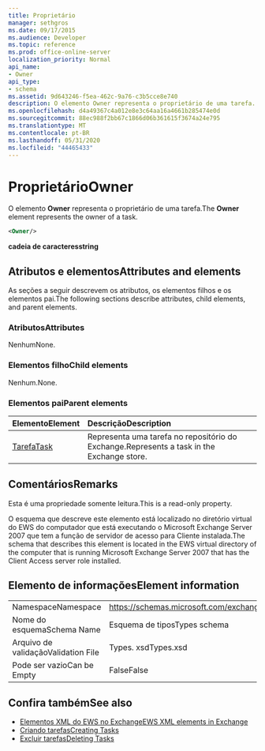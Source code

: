 ```yaml
---
title: Proprietário
manager: sethgros
ms.date: 09/17/2015
ms.audience: Developer
ms.topic: reference
ms.prod: office-online-server
localization_priority: Normal
api_name:
- Owner
api_type:
- schema
ms.assetid: 9d643246-f5ea-462c-9a76-c3b5cce8e740
description: O elemento Owner representa o proprietário de uma tarefa.
ms.openlocfilehash: d4a49367c4a012e8e3c64aa16a4661b285474e0d
ms.sourcegitcommit: 88ec988f2bb67c1866d06b361615f3674a24e795
ms.translationtype: MT
ms.contentlocale: pt-BR
ms.lasthandoff: 05/31/2020
ms.locfileid: "44465433"
---
```

# <a name="owner"></a><span data-ttu-id="ecd39-103">Proprietário</span><span class="sxs-lookup"><span data-stu-id="ecd39-103">Owner</span></span>

<span data-ttu-id="ecd39-104">O elemento **Owner** representa o proprietário de uma tarefa.</span><span class="sxs-lookup"><span data-stu-id="ecd39-104">The **Owner** element represents the owner of a task.</span></span> 
  
```xml
<Owner/>
```

<span data-ttu-id="ecd39-105">**cadeia de caracteres**</span><span class="sxs-lookup"><span data-stu-id="ecd39-105">**string**</span></span>

## <a name="attributes-and-elements"></a><span data-ttu-id="ecd39-106">Atributos e elementos</span><span class="sxs-lookup"><span data-stu-id="ecd39-106">Attributes and elements</span></span>

<span data-ttu-id="ecd39-107">As seções a seguir descrevem os atributos, os elementos filhos e os elementos pai.</span><span class="sxs-lookup"><span data-stu-id="ecd39-107">The following sections describe attributes, child elements, and parent elements.</span></span>
  
### <a name="attributes"></a><span data-ttu-id="ecd39-108">Atributos</span><span class="sxs-lookup"><span data-stu-id="ecd39-108">Attributes</span></span>

<span data-ttu-id="ecd39-109">Nenhum</span><span class="sxs-lookup"><span data-stu-id="ecd39-109">None.</span></span>
  
### <a name="child-elements"></a><span data-ttu-id="ecd39-110">Elementos filho</span><span class="sxs-lookup"><span data-stu-id="ecd39-110">Child elements</span></span>

<span data-ttu-id="ecd39-111">Nenhum.</span><span class="sxs-lookup"><span data-stu-id="ecd39-111">None.</span></span>
  
### <a name="parent-elements"></a><span data-ttu-id="ecd39-112">Elementos pai</span><span class="sxs-lookup"><span data-stu-id="ecd39-112">Parent elements</span></span>

|<span data-ttu-id="ecd39-113">**Elemento**</span><span class="sxs-lookup"><span data-stu-id="ecd39-113">**Element**</span></span>|<span data-ttu-id="ecd39-114">**Descrição**</span><span class="sxs-lookup"><span data-stu-id="ecd39-114">**Description**</span></span>|
|:-----|:-----|
|[<span data-ttu-id="ecd39-115">Tarefa</span><span class="sxs-lookup"><span data-stu-id="ecd39-115">Task</span></span>](task.md) <br/> |<span data-ttu-id="ecd39-116">Representa uma tarefa no repositório do Exchange.</span><span class="sxs-lookup"><span data-stu-id="ecd39-116">Represents a task in the Exchange store.</span></span>  <br/> |
   
## <a name="remarks"></a><span data-ttu-id="ecd39-117">Comentários</span><span class="sxs-lookup"><span data-stu-id="ecd39-117">Remarks</span></span>

<span data-ttu-id="ecd39-118">Esta é uma propriedade somente leitura.</span><span class="sxs-lookup"><span data-stu-id="ecd39-118">This is a read-only property.</span></span>
  
<span data-ttu-id="ecd39-119">O esquema que descreve este elemento está localizado no diretório virtual do EWS do computador que está executando o Microsoft Exchange Server 2007 que tem a função de servidor de acesso para Cliente instalada.</span><span class="sxs-lookup"><span data-stu-id="ecd39-119">The schema that describes this element is located in the EWS virtual directory of the computer that is running Microsoft Exchange Server 2007 that has the Client Access server role installed.</span></span>
  
## <a name="element-information"></a><span data-ttu-id="ecd39-120">Elemento de informações</span><span class="sxs-lookup"><span data-stu-id="ecd39-120">Element information</span></span>

|||
|:-----|:-----|
|<span data-ttu-id="ecd39-121">Namespace</span><span class="sxs-lookup"><span data-stu-id="ecd39-121">Namespace</span></span>  <br/> |https://schemas.microsoft.com/exchange/services/2006/types  <br/> |
|<span data-ttu-id="ecd39-122">Nome do esquema</span><span class="sxs-lookup"><span data-stu-id="ecd39-122">Schema Name</span></span>  <br/> |<span data-ttu-id="ecd39-123">Esquema de tipos</span><span class="sxs-lookup"><span data-stu-id="ecd39-123">Types schema</span></span>  <br/> |
|<span data-ttu-id="ecd39-124">Arquivo de validação</span><span class="sxs-lookup"><span data-stu-id="ecd39-124">Validation File</span></span>  <br/> |<span data-ttu-id="ecd39-125">Types. xsd</span><span class="sxs-lookup"><span data-stu-id="ecd39-125">Types.xsd</span></span>  <br/> |
|<span data-ttu-id="ecd39-126">Pode ser vazio</span><span class="sxs-lookup"><span data-stu-id="ecd39-126">Can be Empty</span></span>  <br/> |<span data-ttu-id="ecd39-127">False</span><span class="sxs-lookup"><span data-stu-id="ecd39-127">False</span></span>  <br/> |
   
## <a name="see-also"></a><span data-ttu-id="ecd39-128">Confira também</span><span class="sxs-lookup"><span data-stu-id="ecd39-128">See also</span></span>

- [<span data-ttu-id="ecd39-129">Elementos XML do EWS no Exchange</span><span class="sxs-lookup"><span data-stu-id="ecd39-129">EWS XML elements in Exchange</span></span>](ews-xml-elements-in-exchange.md)
- [<span data-ttu-id="ecd39-130">Criando tarefas</span><span class="sxs-lookup"><span data-stu-id="ecd39-130">Creating Tasks</span></span>](https://msdn.microsoft.com/library/0ef97334-e8a0-4f67-a23a-dd9e2bbad49f%28Office.15%29.aspx) 
- [<span data-ttu-id="ecd39-131">Excluir tarefas</span><span class="sxs-lookup"><span data-stu-id="ecd39-131">Deleting Tasks</span></span>](https://msdn.microsoft.com/library/a3d7e25f-8a35-4901-b1d9-d31f418ab340%28Office.15%29.aspx)

